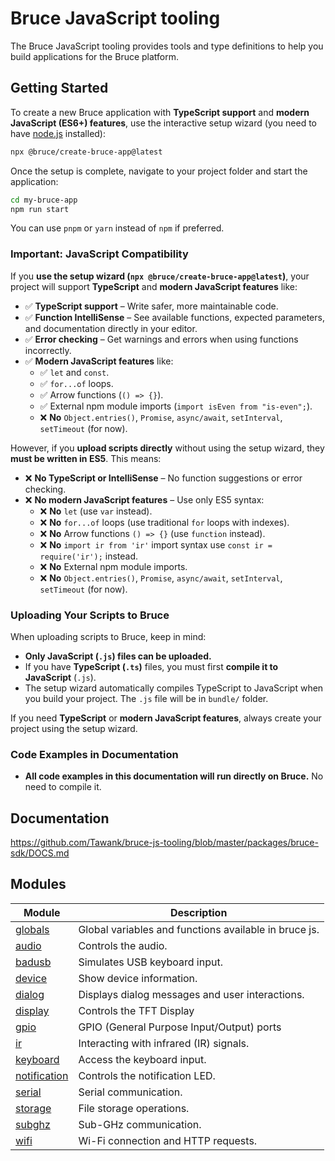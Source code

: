 # Bruce JavaScript tooling

The Bruce JavaScript tooling provides tools and type definitions to help you build applications for the Bruce platform.

## Getting Started

To create a new Bruce application with **TypeScript support** and **modern JavaScript (ES6+) features**, use the interactive setup wizard (you need to have [node.js](https://nodejs.org/en) installed):

```sh
npx @bruce/create-bruce-app@latest
```

Once the setup is complete, navigate to your project folder and start the application:

```sh
cd my-bruce-app
npm run start
```

You can use `pnpm` or `yarn` instead of `npm` if preferred.

### Important: JavaScript Compatibility

If you **use the setup wizard (`npx @bruce/create-bruce-app@latest`)**, your project will support **TypeScript** and **modern JavaScript features** like:

- ✅ **TypeScript support** – Write safer, more maintainable code.
- ✅ **Function IntelliSense** – See available functions, expected parameters, and documentation directly in your editor.
- ✅ **Error checking** – Get warnings and errors when using functions incorrectly.
- ✅ **Modern JavaScript features** like:
  - ✅ `let` and `const`.
  - ✅ `for...of` loops.
  - ✅ Arrow functions (`() => {}`).
  - ✅ External npm module imports (`import isEven from "is-even";`).
  - ❌ **No** `Object.entries()`, `Promise`, `async/await`, `setInterval`, `setTimeout` (for now).

However, if you **upload scripts directly** without using the setup wizard, they **must be written in ES5**. This means:

- ❌ **No TypeScript or IntelliSense** – No function suggestions or error checking.
- ❌ **No modern JavaScript features** – Use only ES5 syntax:
  - ❌ **No** `let` (use `var` instead).
  - ❌ **No** `for...of` loops (use traditional `for` loops with indexes).
  - ❌ **No** Arrow functions `() => {}` (use `function` instead).
  - ❌ **No** `import ir from 'ir'` import syntax use `const ir = require('ir');` instead.
  - ❌ **No** External npm module imports.
  - ❌ **No** `Object.entries()`, `Promise`, `async/await`, `setInterval`, `setTimeout` (for now).

### Uploading Your Scripts to Bruce

When uploading scripts to Bruce, keep in mind:

- **Only JavaScript (`.js`) files can be uploaded.**
- If you have **TypeScript (`.ts`)** files, you must first **compile it to JavaScript** (`.js`).
- The setup wizard automatically compiles TypeScript to JavaScript when you build your project. The `.js` file will be in `bundle/` folder.

If you need **TypeScript** or **modern JavaScript features**, always create your project using the setup wizard.

### Code Examples in Documentation

- **All code examples in this documentation will run directly on Bruce.** No need to compile it.

## Documentation

https://github.com/Tawank/bruce-js-tooling/blob/master/packages/bruce-sdk/DOCS.md

## Modules

| Module                          | Description                                           |
| ------------------------------- | ----------------------------------------------------- |
| [globals](globals.md)           | Global variables and functions available in bruce js. |
| [audio](audio.md)               | Controls the audio.                                   |
| [badusb](badusb.md)             | Simulates USB keyboard input.                         |
| [device](device.md)             | Show device information.                              |
| [dialog](dialog.md)             | Displays dialog messages and user interactions.       |
| [display](display.md)           | Controls the TFT Display                              |
| [gpio](gpio.md)                 | GPIO (General Purpose Input/Output) ports             |
| [ir](ir.md)                     | Interacting with infrared (IR) signals.               |
| [keyboard](keyboard.md)         | Access the keyboard input.                            |
| [notification](notification.md) | Controls the notification LED.                        |
| [serial](serial.md)             | Serial communication.                                 |
| [storage](storage.md)           | File storage operations.                              |
| [subghz](subghz.md)             | Sub-GHz communication.                                |
| [wifi](wifi.md)                 | Wi-Fi connection and HTTP requests.                   |
